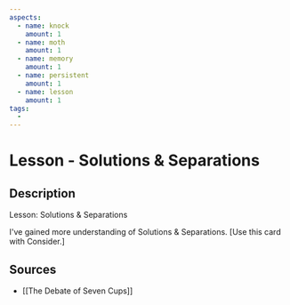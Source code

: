 ```yaml
---
aspects: 
  - name: knock
    amount: 1
  - name: moth
    amount: 1
  - name: memory
    amount: 1
  - name: persistent
    amount: 1
  - name: lesson
    amount: 1
tags:
  - 
---
```


# Lesson - Solutions & Separations

## Description
Lesson: Solutions & Separations

I've gained more understanding of Solutions & Separations. [Use this card with Consider.]
## Sources
- [[The Debate of Seven Cups]]